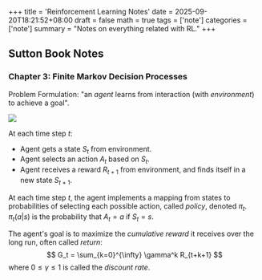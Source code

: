 +++
title = 'Reinforcement Learning Notes'
date = 2025-09-20T18:21:52+08:00
draft = false
math = true
tags = ['note']
categories = ['note']
summary = "Notes on everything related with RL."
+++

## Sutton Book Notes

### Chapter 3: Finite Markov Decision Processes

Problem Formulation: "an *agent* learns from interaction (with *environment*) to achieve a goal".

![](/images/rl/pipeline.png)

At each time step $t$:
- Agent gets a state $S_t$ from environment.
- Agent selects an action $A_t$ based on $S_t$.
- Agent receives a reward $R_{t+1}$ from environment, and finds itself in a new state $S_{t+1}$.

At each time step $t$, the agent implements a mapping from states to probabilities of selecting each possible action, called *policy*, denoted $\pi_t$. $\pi_t(a|s)$ is the probability that $A_t = a$ if $S_t = s$.

The agent's goal is to maximize the *cumulative reward* it receives over the long run, often called *return*:
$$
G_t = \sum_{k=0}^{\infty} \gamma^k R_{t+k+1}
$$
where $0\leq \gamma\leq 1$ is called the *discount rate*.


